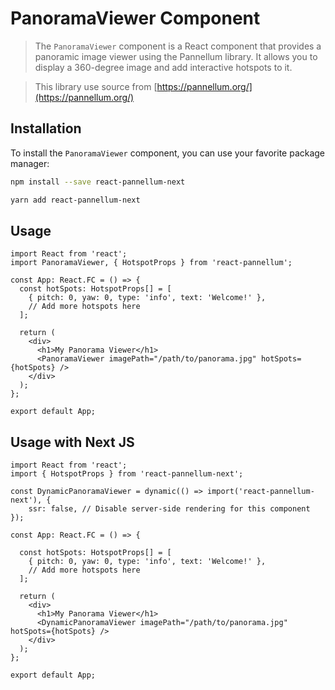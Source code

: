 # PanoramaViewer Component

> The `PanoramaViewer` component is a React component that provides a panoramic image viewer using the Pannellum library. It allows you to display a 360-degree image and add interactive hotspots to it.

> This library use source from [https://pannellum.org/](https://pannellum.org/)

## Installation

To install the `PanoramaViewer` component, you can use your favorite package manager:

```bash
npm install --save react-pannellum-next
```

```bash
yarn add react-pannellum-next
```


## Usage 

```tsx
import React from 'react';
import PanoramaViewer, { HotspotProps } from 'react-pannellum';

const App: React.FC = () => {
  const hotSpots: HotspotProps[] = [
    { pitch: 0, yaw: 0, type: 'info', text: 'Welcome!' },
    // Add more hotspots here
  ];

  return (
    <div>
      <h1>My Panorama Viewer</h1>
      <PanoramaViewer imagePath="/path/to/panorama.jpg" hotSpots={hotSpots} />
    </div>
  );
};

export default App;

```

## Usage with Next JS

```tsx
import React from 'react';
import { HotspotProps } from 'react-pannellum-next';

const DynamicPanoramaViewer = dynamic(() => import('react-pannellum-next'), {
    ssr: false, // Disable server-side rendering for this component
});

const App: React.FC = () => {

  const hotSpots: HotspotProps[] = [
    { pitch: 0, yaw: 0, type: 'info', text: 'Welcome!' },
    // Add more hotspots here
  ];

  return (
    <div>
      <h1>My Panorama Viewer</h1>
      <DynamicPanoramaViewer imagePath="/path/to/panorama.jpg" hotSpots={hotSpots} />
    </div>
  );
};

export default App;

```

